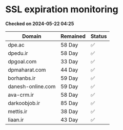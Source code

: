 # SSL expiration monitoring

**Checked on 2024-05-22 04:25**

| Domain | Remained | Status       |
|--------|----------|--------------|
| dpe.ac     | 58 Day   | ✅ |
| dpedu.ir     | 58 Day   | ✅ |
| dpgoal.com     | 33 Day   | ✅ |
| dpmaharat.com     | 44 Day   | ✅ |
| borhanbs.ir     | 59 Day   | ✅ |
| danesh-online.com     | 59 Day   | ✅ |
| ava-crm.ir     | 58 Day   | ✅ |
| darkoobjob.ir     | 85 Day   | ✅ |
| mettis.ir     | 38 Day   | ✅ |
| liaan.ir     | 43 Day   | ✅ |
